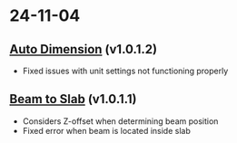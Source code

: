 # 24-11-04

## [Auto Dimension](../add-ins/auto-dimension/) (v1.0.1.2)

* Fixed issues with unit settings not functioning properly

## [Beam to Slab](../add-ins/beam-to-slab.md) (v1.0.1.1)

* Considers Z-offset when determining beam position
* Fixed error when beam is located inside slab
